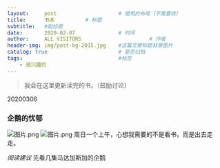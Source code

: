 ```yaml
---
layout:     post                    # 使用的布局（不需要改）
title:      书本          # 标题 
subtitle:   #副标题
date:       2020-02-07              # 时间
author:     ALL VISITORS                      # 作者
header-img: img/post-bg-2015.jpg    #这篇文章标题背景图片
catalog: true                       # 是否归档
tags:                               #标签
    - 感兴趣的
---
```


> 我会在这里更新读完的书。（鼓励讨论）

20200306 
### 企鹅的忧郁
![图片.png](https://i.loli.net/2020/03/06/ZVYt8Xel5IyOJSH.png)
![图片.png](https://i.loli.net/2020/03/06/pt4wzMimK7cv5lN.png)
周日一个上午，心想我需要的不是看书，而是出去走走。

*阅读建议* 先看几集马达加斯加的企鹅




